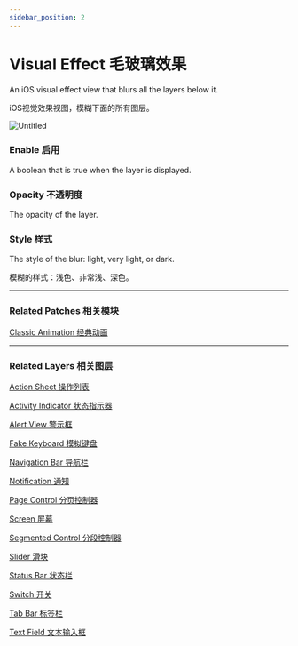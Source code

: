 ```yaml
---
sidebar_position: 2
---
```


# Visual Effect 毛玻璃效果

An iOS visual effect view that blurs all the layers below it.

iOS视觉效果视图，模糊下面的所有图层。

![Untitled](https://s3.us-west-2.amazonaws.com/secure.notion-static.com/7355b9e3-6c82-45b3-9e74-bb89d874744d/Untitled.png?X-Amz-Algorithm=AWS4-HMAC-SHA256&X-Amz-Content-Sha256=UNSIGNED-PAYLOAD&X-Amz-Credential=AKIAT73L2G45EIPT3X45%2F20220602%2Fus-west-2%2Fs3%2Faws4_request&X-Amz-Date=20220602T191012Z&X-Amz-Expires=86400&X-Amz-Signature=2bd176bcef510dd38b00dd4dc339990822a949c4105dbce657a3029005c63c3e&X-Amz-SignedHeaders=host&response-content-disposition=filename%20%3D%22Untitled.png%22&x-id=GetObject)

### Enable 启用

A boolean that is true when the layer is displayed.

### Opacity 不透明度

The opacity of the layer.

### Style 样式

The style of the blur: light, very light, or dark.

模糊的样式：浅色、非常浅、深色。

------

### Related Patches 相关模块

[Classic Animation 经典动画](./../Animation/Classic%20Animation.md)

------

### Related Layers 相关图层

[Action Sheet 操作列表](./Action%20Sheet.md)

[Activity Indicator 状态指示器](./Activity%20Indicator.md)

[Alert View 警示框](./Alert%20View.md)

[Fake Keyboard 模拟键盘](./Fake%20Keyboard.md)

[Navigation Bar 导航栏](./Navigation%20Bar.md)

[Notification 通知](./Notification.md)

[Page Control 分页控制器](./Page%20Control.md)

[Screen 屏幕](./Screen.md)

[Segmented Control 分段控制器](./Segmented%20Control.md)

[Slider 滑块](./Slider.md)

[Status Bar 状态栏](./Status%20bar.md)

[Switch 开关](./Switch.md)

[Tab Bar 标签栏](./Tab%20Bar.md)

[Text Field 文本输入框](./Text%20Field.md)
